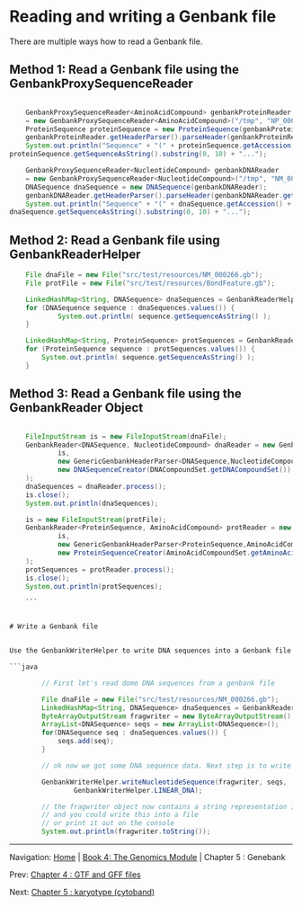 Reading and writing a Genbank file
==================================

There are multiple ways how to read a Genbank file.

## Method 1: Read a Genbank file using the GenbankProxySequenceReader

```java

	GenbankProxySequenceReader<AminoAcidCompound> genbankProteinReader
	= new GenbankProxySequenceReader<AminoAcidCompound>("/tmp", "NP_000257", AminoAcidCompoundSet.getAminoAcidCompoundSet());
	ProteinSequence proteinSequence = new ProteinSequence(genbankProteinReader);
	genbankProteinReader.getHeaderParser().parseHeader(genbankProteinReader.getHeader(), proteinSequence);
	System.out.println("Sequence" + "(" + proteinSequence.getAccession() + "," + proteinSequence.getLength() + ")=" +
proteinSequence.getSequenceAsString().substring(0, 10) + "...");

	GenbankProxySequenceReader<NucleotideCompound> genbankDNAReader
	= new GenbankProxySequenceReader<NucleotideCompound>("/tmp", "NM_001126", DNACompoundSet.getDNACompoundSet());
	DNASequence dnaSequence = new DNASequence(genbankDNAReader);
	genbankDNAReader.getHeaderParser().parseHeader(genbankDNAReader.getHeader(), dnaSequence);
	System.out.println("Sequence" + "(" + dnaSequence.getAccession() + "," + dnaSequence.getLength() + ")=" +
dnaSequence.getSequenceAsString().substring(0, 10) + "...");

```


## Method 2: Read a Genbank file using GenbankReaderHelper

```java
	File dnaFile = new File("src/test/resources/NM_000266.gb");
	File protFile = new File("src/test/resources/BondFeature.gb");

	LinkedHashMap<String, DNASequence> dnaSequences = GenbankReaderHelper.readGenbankDNASequence( dnaFile );
	for (DNASequence sequence : dnaSequences.values()) {
	    	System.out.println( sequence.getSequenceAsString() );
	}

	LinkedHashMap<String, ProteinSequence> protSequences = GenbankReaderHelper.readGenbankProteinSequence(protFile);
	for (ProteinSequence sequence : protSequences.values()) {
		System.out.println( sequence.getSequenceAsString() );
	}

```

## Method 3: Read a Genbank file using the GenbankReader Object

```java

	FileInputStream is = new FileInputStream(dnaFile);
	GenbankReader<DNASequence, NucleotideCompound> dnaReader = new GenbankReader<DNASequence, NucleotideCompound>(
	        is,
	        new GenericGenbankHeaderParser<DNASequence,NucleotideCompound>(),
	        new DNASequenceCreator(DNACompoundSet.getDNACompoundSet())
	);
	dnaSequences = dnaReader.process();
	is.close();
	System.out.println(dnaSequences);

	is = new FileInputStream(protFile);
	GenbankReader<ProteinSequence, AminoAcidCompound> protReader = new GenbankReader<ProteinSequence, AminoAcidCompound>(
	        is,
	        new GenericGenbankHeaderParser<ProteinSequence,AminoAcidCompound>(),
	        new ProteinSequenceCreator(AminoAcidCompoundSet.getAminoAcidCompoundSet())
	);
	protSequences = protReader.process();
	is.close();
	System.out.println(protSequences);

	```


# Write a Genbank file


Use the GenbankWriterHelper to write DNA sequences into a Genbank file.

```java

        // First let's read dome DNA sequences from a genbank file

		File dnaFile = new File("src/test/resources/NM_000266.gb");
		LinkedHashMap<String, DNASequence> dnaSequences = GenbankReaderHelper.readGenbankDNASequence( dnaFile );
		ByteArrayOutputStream fragwriter = new ByteArrayOutputStream();
		ArrayList<DNASequence> seqs = new ArrayList<DNASequence>();
		for(DNASequence seq : dnaSequences.values()) {
			seqs.add(seq);
		}

		// ok now we got some DNA sequence data. Next step is to write it

		GenbankWriterHelper.writeNucleotideSequence(fragwriter, seqs,
				GenbankWriterHelper.LINEAR_DNA);

        // the fragwriter object now contains a string representation in the Genbank format
        // and you could write this into a file
        // or print it out on the console
		System.out.println(fragwriter.toString());

```
<!--automatically generated footer-->

---

Navigation:
[Home](../README.md)
| [Book 4: The Genomics Module](README.md)
| Chapter 5 : Genebank

Prev: [Chapter 4 : GTF and GFF files](gff.md)

Next: [Chapter 5 : karyotype (cytoband)](karyotype.md)
